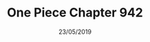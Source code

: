 ---
title: "One Piece Chapter 942"
date: 23/05/2019
range: 15
description: "One Piece Chapter 942"
previous: "series/one-piece"
next: "series/one-piece/chapter-943"
thumbnail: "One Piece"
manga: "manga"
---